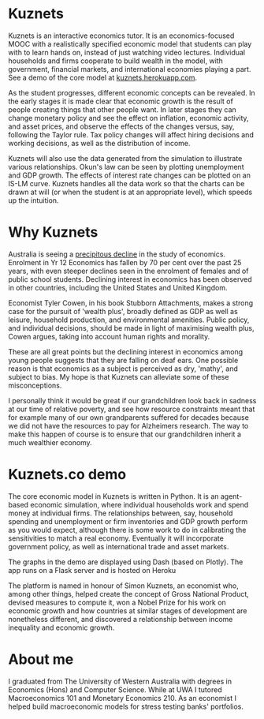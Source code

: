 # Kuznets
Kuznets is an interactive economics tutor. It is an economics-focused MOOC with a realistically specified economic model that students can play with to learn hands on, instead of just watching video lectures. Individual households and firms cooperate to build wealth in the model, with government, financial markets, and international economies playing a part. See a demo of the core model at [kuznets.herokuapp.com](http://kuznets.herokuapp.com).

As the student progresses, different economic concepts can be revealed. In the early stages it is made clear that economic growth is the result of people creating things that other people want. In later stages they can change monetary policy and see the effect on inflation, economic activity, and asset prices, and observe the effects of the changes versus, say, following the Taylor rule. Tax policy changes will affect hiring decisions and working decisions, as well as the distribution of income.

Kuznets will also use the data generated from the simulation to illustrate various relationships. Okun's law can be seen by plotting unemployment and GDP growth. The effects of interest rate changes can be plotted on an IS-LM curve. Kuznets handles all the data work so that the charts can be drawn at will (or when the student is at an appropriate level), which speeds up the intuition.

# Why Kuznets

Australia is seeing a [precipitous decline](https://www.rba.gov.au/speeches/2018/sp-so-2018-05-26.html) in the study of economics. Enrolment in Yr 12 Economics has fallen by 70 per cent over the past 25 years, with even steeper declines seen in the enrolment of females and of public school students. Declining interest in economics has been observed in other countries, including the United States and United Kingdom.

Economist Tyler Cowen, in his book Stubborn Attachments, makes a strong case for the pursuit of 'wealth plus', broadly defined as GDP as well as leisure, household production, and environmental amenities. Public policy, and individual decisions, should be made in light of maximising wealth plus, Cowen argues, taking into account human rights and morality.

These are all great points but the declining interest in economics among young people suggests that they are falling on deaf ears. One possible reason is that economics as a subject is perceived as dry, 'mathy', and subject to bias. My hope is that Kuznets can alleviate some of these misconceptions.

I personally think it would be great if our grandchildren look back in sadness at our time of relative poverty, and see how resource constraints meant that for example many of our own grandparents suffered for decades because we did not have the resources to pay for Alzheimers research. The way to make this happen of course is to ensure that our grandchildren inherit a much wealthier economy.

# Kuznets.co demo

The core economic model in Kuznets is written in Python. It is an agent-based economic simulation, where individual households work and spend money at individual firms. The relationships between, say, household spending and unemployment or firm inventories and GDP growth perform as you would expect, although there is some work to do in calibrating the sensitivities to match a real economy. Eventually it will incorporate government policy, as well as international trade and asset markets.

The graphs in the demo are displayed using Dash (based on Plotly). The app runs on a Flask server and is hosted on Heroku

The platform is named in honour of Simon Kuznets, an economist who, among other things, helped create the concept of Gross National Product, devised measures to compute it, won a Nobel Prize for his work on economic growth and how countries at similar stages of development are nonetheless different, and discovered a relationship between income inequality and economic growth.

# About me

I graduated from The University of Western Australia with degrees in Economics (Hons) and Computer Science. While at UWA I tutored Macroeconomics 101 and Monetary Economics 210. As an economist I helped build macroeconomic models for stress testing banks' portfolios.
